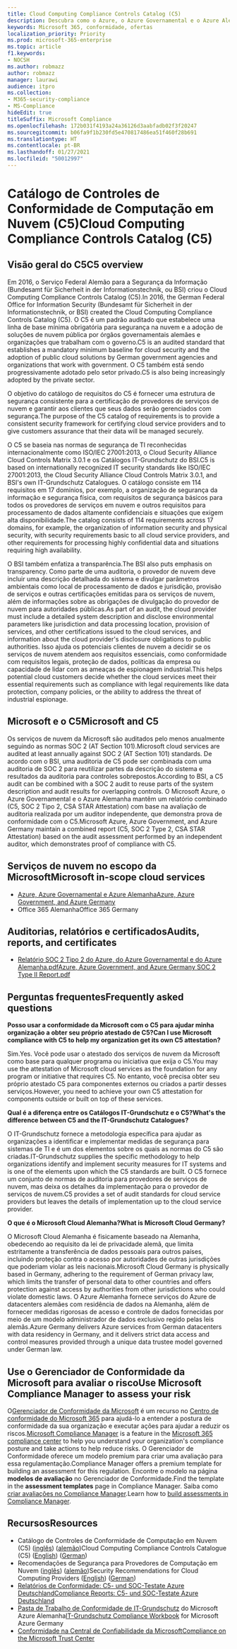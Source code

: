 ```yaml
---
title: Cloud Computing Compliance Controls Catalog (C5)
description: Descubra como o Azure, o Azure Governamental e o Azure Alemanha demonstraram provas de conformidade com o Cloud Computing Compliance Controls Catalog (C5).
keywords: Microsoft 365, conformidade, ofertas
localization_priority: Priority
ms.prod: microsoft-365-enterprise
ms.topic: article
f1.keywords:
- NOCSH
ms.author: robmazz
author: robmazz
manager: laurawi
audience: itpro
ms.collection:
- M365-security-compliance
- MS-Compliance
hideEdit: true
titleSuffix: Microsoft Compliance
ms.openlocfilehash: 172b031f4193a24a36126d3aabfadb02f3f20247
ms.sourcegitcommit: b06fa9f1b230fd5e470817486ea51f460f28b691
ms.translationtype: HT
ms.contentlocale: pt-BR
ms.lasthandoff: 01/27/2021
ms.locfileid: "50012997"
---
```

# <a name="cloud-computing-compliance-controls-catalog-c5"></a><span data-ttu-id="25ab4-104">Catálogo de Controles de Conformidade de Computação em Nuvem (C5)</span><span class="sxs-lookup"><span data-stu-id="25ab4-104">Cloud Computing Compliance Controls Catalog (C5)</span></span>

## <a name="c5-overview"></a><span data-ttu-id="25ab4-105">Visão geral do C5</span><span class="sxs-lookup"><span data-stu-id="25ab4-105">C5 overview</span></span>

<span data-ttu-id="25ab4-106">Em 2016, o Serviço Federal Alemão para a Segurança da Informação (Bundesamt für Sicherheit in der Informationstechnik, ou BSI) criou o Cloud Computing Compliance Controls Catalog (C5).</span><span class="sxs-lookup"><span data-stu-id="25ab4-106">In 2016, the German Federal Office for Information Security (Bundesamt für Sicherheit in der Informationstechnik, or BSI) created the Cloud Computing Compliance Controls Catalog (C5).</span></span> <span data-ttu-id="25ab4-107">O C5 é um padrão auditado que estabelece uma linha de base mínima obrigatória para segurança na nuvem e a adoção de soluções de nuvem pública por órgãos governamentais alemães e organizações que trabalham com o governo.</span><span class="sxs-lookup"><span data-stu-id="25ab4-107">C5 is an audited standard that establishes a mandatory minimum baseline for cloud security and the adoption of public cloud solutions by German government agencies and organizations that work with government.</span></span> <span data-ttu-id="25ab4-108">O C5 também está sendo progressivamente adotado pelo setor privado.</span><span class="sxs-lookup"><span data-stu-id="25ab4-108">C5 is also being increasingly adopted by the private sector.</span></span>

<span data-ttu-id="25ab4-109">O objetivo do catálogo de requisitos do C5 é fornecer uma estrutura de segurança consistente para a certificação de provedores de serviços de nuvem e garantir aos clientes que seus dados serão gerenciados com segurança.</span><span class="sxs-lookup"><span data-stu-id="25ab4-109">The purpose of the C5 catalog of requirements is to provide a consistent security framework for certifying cloud service providers and to give customers assurance that their data will be managed securely.</span></span>

<span data-ttu-id="25ab4-110">O C5 se baseia nas normas de segurança de TI reconhecidas internacionalmente como ISO/IEC 27001:2013, o Cloud Security Alliance Cloud Controls Matrix 3.0.1 e os Catálogos IT-Grundschutz do BSI.</span><span class="sxs-lookup"><span data-stu-id="25ab4-110">C5 is based on internationally recognized IT security standards like ISO/IEC 27001:2013, the Cloud Security Alliance Cloud Controls Matrix 3.0.1, and BSI's own IT-Grundschutz Catalogues.</span></span> <span data-ttu-id="25ab4-111">O catálogo consiste em 114 requisitos em 17 domínios, por exemplo, a organização de segurança da informação e segurança física, com requisitos de segurança básicos para todos os provedores de serviços em nuvem e outros requisitos para processamento de dados altamente confidenciais e situações que exigem alta disponibilidade.</span><span class="sxs-lookup"><span data-stu-id="25ab4-111">The catalog consists of 114 requirements across 17 domains, for example, the organization of information security and physical security, with security requirements basic to all cloud service providers, and other requirements for processing highly confidential data and situations requiring high availability.</span></span>

<span data-ttu-id="25ab4-112">O BSI também enfatiza a transparência.</span><span class="sxs-lookup"><span data-stu-id="25ab4-112">The BSI also puts emphasis on transparency.</span></span> <span data-ttu-id="25ab4-113">Como parte de uma auditoria, o provedor de nuvem deve incluir uma descrição detalhada do sistema e divulgar parâmetros ambientais como local de processamento de dados e jurisdição, provisão de serviços e outras certificações emitidas para os serviços de nuvem, além de informações sobre as obrigações de divulgação do provedor de nuvem para autoridades públicas.</span><span class="sxs-lookup"><span data-stu-id="25ab4-113">As part of an audit, the cloud provider must include a detailed system description and disclose environmental parameters like jurisdiction and data processing location, provision of services, and other certifications issued to the cloud services, and information about the cloud provider's disclosure obligations to public authorities.</span></span> <span data-ttu-id="25ab4-114">Isso ajuda os potenciais clientes de nuvem a decidir se os serviços de nuvem atendem aos requisitos essenciais, como conformidade com requisitos legais, proteção de dados, políticas da empresa ou capacidade de lidar com as ameaças de espionagem industrial.</span><span class="sxs-lookup"><span data-stu-id="25ab4-114">This helps potential cloud customers decide whether the cloud services meet their essential requirements such as compliance with legal requirements like data protection, company policies, or the ability to address the threat of industrial espionage.</span></span>

## <a name="microsoft-and-c5"></a><span data-ttu-id="25ab4-115">Microsoft e o C5</span><span class="sxs-lookup"><span data-stu-id="25ab4-115">Microsoft and C5</span></span>

<span data-ttu-id="25ab4-116">Os serviços de nuvem da Microsoft são auditados pelo menos anualmente seguindo as normas SOC 2 (AT Section 101).</span><span class="sxs-lookup"><span data-stu-id="25ab4-116">Microsoft cloud services are audited at least annually against SOC 2 (AT Section 101) standards.</span></span> <span data-ttu-id="25ab4-117">De acordo com o BSI, uma auditoria de C5 pode ser combinada com uma auditoria de SOC 2 para reutilizar partes da descrição do sistema e resultados da auditoria para controles sobrepostos.</span><span class="sxs-lookup"><span data-stu-id="25ab4-117">According to BSI, a C5 audit can be combined with a SOC 2 audit to reuse parts of the system description and audit results for overlapping controls.</span></span> <span data-ttu-id="25ab4-118">O Microsoft Azure, o Azure Governamental e o Azure Alemanha mantêm um relatório combinado (C5, SOC 2 Tipo 2, CSA STAR Attestation) com base na avaliação de auditoria realizada por um auditor independente, que demonstra prova de conformidade com o C5.</span><span class="sxs-lookup"><span data-stu-id="25ab4-118">Microsoft Azure, Azure Government, and Azure Germany maintain a combined report (C5, SOC 2 Type 2, CSA STAR Attestation) based on the audit assessment performed by an independent auditor, which demonstrates proof of compliance with C5.</span></span>

## <a name="microsoft-in-scope-cloud-services"></a><span data-ttu-id="25ab4-119">Serviços de nuvem no escopo da Microsoft</span><span class="sxs-lookup"><span data-stu-id="25ab4-119">Microsoft in-scope cloud services</span></span>

- [<span data-ttu-id="25ab4-120">Azure, Azure Governamental e Azure Alemanha</span><span class="sxs-lookup"><span data-stu-id="25ab4-120">Azure, Azure Government, and Azure Germany</span></span>](https://go.microsoft.com/fwlink/p/?linkid=2051569)
- <span data-ttu-id="25ab4-121">Office 365 Alemanha</span><span class="sxs-lookup"><span data-stu-id="25ab4-121">Office 365 Germany</span></span>

## <a name="audits-reports-and-certificates"></a><span data-ttu-id="25ab4-122">Auditorias, relatórios e certificados</span><span class="sxs-lookup"><span data-stu-id="25ab4-122">Audits, reports, and certificates</span></span>

- [<span data-ttu-id="25ab4-123">Relatório SOC 2 Tipo 2 do Azure, do Azure Governamental e do Azure Alemanha.pdf</span><span class="sxs-lookup"><span data-stu-id="25ab4-123">Azure, Azure Government, and Azure Germany SOC 2 Type II Report.pdf</span></span>](https://go.microsoft.com/fwlink/p/?linkid=2093520)

## <a name="frequently-asked-questions"></a><span data-ttu-id="25ab4-124">Perguntas frequentes</span><span class="sxs-lookup"><span data-stu-id="25ab4-124">Frequently asked questions</span></span>

<span data-ttu-id="25ab4-125">**Posso usar a conformidade da Microsoft com o C5 para ajudar minha organização a obter seu próprio atestado de C5?**</span><span class="sxs-lookup"><span data-stu-id="25ab4-125">**Can I use Microsoft compliance with C5 to help my organization get its own C5 attestation?**</span></span>

<span data-ttu-id="25ab4-126">Sim.</span><span class="sxs-lookup"><span data-stu-id="25ab4-126">Yes.</span></span> <span data-ttu-id="25ab4-127">Você pode usar o atestado dos serviços de nuvem da Microsoft como base para qualquer programa ou iniciativa que exija o C5.</span><span class="sxs-lookup"><span data-stu-id="25ab4-127">You may use the attestation of Microsoft cloud services as the foundation for any program or initiative that requires C5.</span></span> <span data-ttu-id="25ab4-128">No entanto, você precisa obter seu próprio atestado C5 para componentes externos ou criados a partir desses serviços.</span><span class="sxs-lookup"><span data-stu-id="25ab4-128">However, you need to achieve your own C5 attestation for components outside or built on top of these services.</span></span>

<span data-ttu-id="25ab4-129">**Qual é a diferença entre os Catálogos IT-Grundschutz e o C5?**</span><span class="sxs-lookup"><span data-stu-id="25ab4-129">**What's the difference between C5 and the IT-Grundschutz Catalogues?**</span></span>

<span data-ttu-id="25ab4-130">O IT-Grundschutz fornece a metodologia específica para ajudar as organizações a identificar e implementar medidas de segurança para sistemas de TI e é um dos elementos sobre os quais as normas do C5 são criadas.</span><span class="sxs-lookup"><span data-stu-id="25ab4-130">IT-Grundschutz supplies the specific methodology to help organizations identify and implement security measures for IT systems and is one of the elements upon which the C5 standards are built.</span></span> <span data-ttu-id="25ab4-131">O C5 fornece um conjunto de normas de auditoria para provedores de serviços de nuvem, mas deixa os detalhes da implementação para o provedor de serviços de nuvem.</span><span class="sxs-lookup"><span data-stu-id="25ab4-131">C5 provides a set of audit standards for cloud service providers but leaves the details of implementation up to the cloud service provider.</span></span>

<span data-ttu-id="25ab4-132">**O que é o Microsoft Cloud Alemanha?**</span><span class="sxs-lookup"><span data-stu-id="25ab4-132">**What is Microsoft Cloud Germany?**</span></span>

<span data-ttu-id="25ab4-133">O Microsoft Cloud Alemanha é fisicamente baseado na Alemanha, obedecendo ao requisito da lei de privacidade alemã, que limita estritamente a transferência de dados pessoais para outros países, incluindo proteção contra o acesso por autoridades de outras jurisdições que poderiam violar as leis nacionais.</span><span class="sxs-lookup"><span data-stu-id="25ab4-133">Microsoft Cloud Germany is physically based in Germany, adhering to the requirement of German privacy law, which limits the transfer of personal data to other countries and offers protection against access by authorities from other jurisdictions who could violate domestic laws.</span></span> <span data-ttu-id="25ab4-134">O Azure Alemanha fornece serviços do Azure de datacenters alemães com residência de dados na Alemanha, além de fornecer medidas rigorosas de acesso e controle de dados fornecidas por meio de um modelo administrador de dados exclusivo regido pelas leis alemãs.</span><span class="sxs-lookup"><span data-stu-id="25ab4-134">Azure Germany delivers Azure services from German datacenters with data residency in Germany, and it delivers strict data access and control measures provided through a unique data trustee model governed under German law.</span></span>

## <a name="use-microsoft-compliance-manager-to-assess-your-risk"></a><span data-ttu-id="25ab4-135">Use o Gerenciador de Conformidade da Microsoft para avaliar o risco</span><span class="sxs-lookup"><span data-stu-id="25ab4-135">Use Microsoft Compliance Manager to assess your risk</span></span>

<span data-ttu-id="25ab4-136">O[Gerenciador de Conformidade da Microsoft](https://docs.microsoft.com/microsoft-365/compliance/compliance-manager) é um recurso no [Centro de conformidade do Microsoft 365](https://docs.microsoft.com/microsoft-365/compliance/microsoft-365-compliance-center) para ajudá-lo a entender a postura de conformidade da sua organização e executar ações para ajudar a reduzir os riscos.</span><span class="sxs-lookup"><span data-stu-id="25ab4-136">[Microsoft Compliance Manager](https://docs.microsoft.com/microsoft-365/compliance/compliance-manager) is a feature in the [Microsoft 365 compliance center](https://docs.microsoft.com/microsoft-365/compliance/microsoft-365-compliance-center) to help you understand your organization's compliance posture and take actions to help reduce risks.</span></span> <span data-ttu-id="25ab4-137">O Gerenciador de Conformidade oferece um modelo premium para criar uma avaliação para essa regulamentação.</span><span class="sxs-lookup"><span data-stu-id="25ab4-137">Compliance Manager offers a premium template for building an assessment for this regulation.</span></span> <span data-ttu-id="25ab4-138">Encontre o modelo na página **modelos de avaliação** no Gerenciador de Conformidade.</span><span class="sxs-lookup"><span data-stu-id="25ab4-138">Find the template in the **assessment templates** page in Compliance Manager.</span></span> <span data-ttu-id="25ab4-139">Saiba como [criar avaliações no Compliance Manager](https://docs.microsoft.com/microsoft-365/compliance/compliance-manager-assessments).</span><span class="sxs-lookup"><span data-stu-id="25ab4-139">Learn how to [build assessments in Compliance Manager](https://docs.microsoft.com/microsoft-365/compliance/compliance-manager-assessments).</span></span>

## <a name="resources"></a><span data-ttu-id="25ab4-140">Recursos</span><span class="sxs-lookup"><span data-stu-id="25ab4-140">Resources</span></span>

- <span data-ttu-id="25ab4-141">Catálogo de Controles de Conformidade de Computação em Nuvem (C5) ([inglês](https://www.bsi.bund.de/EN/Topics/CloudComputing/Compliance_Criteria_Catalogue/Compliance_Criteria_Catalogue_node.html)) ([alemão](https://www.bsi.bund.de/DE/Themen/DigitaleGesellschaft/CloudComputing/Kriterienkatalog/Kriterienkatalog_node.html))</span><span class="sxs-lookup"><span data-stu-id="25ab4-141">Cloud Computing Compliance Controls Catalogue (C5) ([English](https://www.bsi.bund.de/EN/Topics/CloudComputing/Compliance_Criteria_Catalogue/Compliance_Criteria_Catalogue_node.html)) ([German](https://www.bsi.bund.de/DE/Themen/DigitaleGesellschaft/CloudComputing/Kriterienkatalog/Kriterienkatalog_node.html))</span></span>
- <span data-ttu-id="25ab4-142">Recomendações de Segurança para Provedores de Computação em Nuvem ([inglês](https://www.bsi.bund.de/EN/Topics/CloudComputing/Secure_use_of_cloud_services/Secure_use_cloud_services_node.html)) ([alemão](https://www.bsi.bund.de/DE/Themen/DigitaleGesellschaft/CloudComputing/Sichere_Nutzung_Cloud/Sichere_Nutzung_Cloud_node.html))</span><span class="sxs-lookup"><span data-stu-id="25ab4-142">Security Recommendations for Cloud Computing Providers ([English](https://www.bsi.bund.de/EN/Topics/CloudComputing/Secure_use_of_cloud_services/Secure_use_cloud_services_node.html)) ([German](https://www.bsi.bund.de/DE/Themen/DigitaleGesellschaft/CloudComputing/Sichere_Nutzung_Cloud/Sichere_Nutzung_Cloud_node.html))</span></span>
- [<span data-ttu-id="25ab4-143">Relatórios de Conformidade: C5- und SOC-Testate Azure Deutschland</span><span class="sxs-lookup"><span data-stu-id="25ab4-143">Compliance Reports: C5- und SOC-Testate Azure Deutschland</span></span>](https://servicetrust.microsoft.com/ViewPage/MSComplianceGuide?command=Download&downloadType=Document&downloadId=df100ae1-baf9-4785-8a6d-864c0bc5c308&docTab=4ce99610-c9c0-11e7-8c2c-f908a777fa4d_SOC%20%2F%20SSAE%2016%20Reports)
- <span data-ttu-id="25ab4-144">[Pasta de Trabalho de Conformidade de IT-Grundschutz](https://gallery.technet.microsoft.com/Azure-Germany-IT-fca4afd7) do Microsoft Azure Alemanha</span><span class="sxs-lookup"><span data-stu-id="25ab4-144">[IT-Grundschutz Compliance Workbook](https://gallery.technet.microsoft.com/Azure-Germany-IT-fca4afd7) for Microsoft Azure Germany</span></span>
- [<span data-ttu-id="25ab4-145">Conformidade na Central de Confiabilidade da Microsoft</span><span class="sxs-lookup"><span data-stu-id="25ab4-145">Compliance on the Microsoft Trust Center</span></span>](https://www.microsoft.com/trust-center/compliance/compliance-overview)
